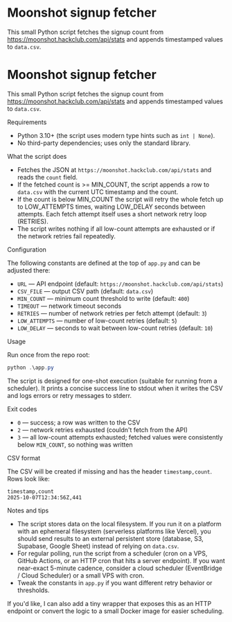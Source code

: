 # Moonshot signup fetcher

This small Python script fetches the signup count from https://moonshot.hackclub.com/api/stats and appends timestamped values to `data.csv`.

# Moonshot signup fetcher

This small Python script fetches the signup count from https://moonshot.hackclub.com/api/stats and appends timestamped values to `data.csv`.

Requirements

- Python 3.10+ (the script uses modern type hints such as `int | None`).
- No third-party dependencies; uses only the standard library.

What the script does

- Fetches the JSON at `https://moonshot.hackclub.com/api/stats` and reads the `count` field.
- If the fetched count is >= MIN_COUNT, the script appends a row to `data.csv` with the current UTC timestamp and the count.
- If the count is below MIN_COUNT the script will retry the whole fetch up to LOW_ATTEMPTS times, waiting LOW_DELAY seconds between attempts. Each fetch attempt itself uses a short network retry loop (RETRIES).
- The script writes nothing if all low-count attempts are exhausted or if the network retries fail repeatedly.

Configuration

The following constants are defined at the top of `app.py` and can be adjusted there:

- `URL` — API endpoint (default: `https://moonshot.hackclub.com/api/stats`)
- `CSV_FILE` — output CSV path (default: `data.csv`)
- `MIN_COUNT` — minimum count threshold to write (default: `400`)
- `TIMEOUT` — network timeout seconds
- `RETRIES` — number of network retries per fetch attempt (default: `3`)
- `LOW_ATTEMPTS` — number of low-count retries (default: `5`)
- `LOW_DELAY` — seconds to wait between low-count retries (default: `10`)

Usage

Run once from the repo root:

```powershell
python .\app.py
```

The script is designed for one-shot execution (suitable for running from a scheduler). It prints a concise success line to stdout when it writes the CSV and logs errors or retry messages to stderr.

Exit codes

- `0` — success; a row was written to the CSV
- `2` — network retries exhausted (couldn't fetch from the API)
- `3` — all low-count attempts exhausted; fetched values were consistently below `MIN_COUNT`, so nothing was written

CSV format

The CSV will be created if missing and has the header `timestamp,count`. Rows look like:

```
timestamp,count
2025-10-07T12:34:56Z,441
```

Notes and tips

- The script stores data on the local filesystem. If you run it on a platform with an ephemeral filesystem (serverless platforms like Vercel), you should send results to an external persistent store (database, S3, Supabase, Google Sheet) instead of relying on `data.csv`.
- For regular polling, run the script from a scheduler (cron on a VPS, GitHub Actions, or an HTTP cron that hits a server endpoint). If you want near-exact 5-minute cadence, consider a cloud scheduler (EventBridge / Cloud Scheduler) or a small VPS with cron.
- Tweak the constants in `app.py` if you want different retry behavior or thresholds.

If you'd like, I can also add a tiny wrapper that exposes this as an HTTP endpoint or convert the logic to a small Docker image for easier scheduling.
